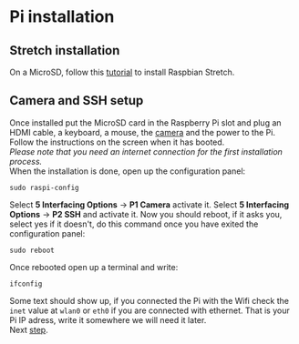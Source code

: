 # Pi installation

## Stretch installation

On a MicroSD, follow this [tutorial](https://www.raspberrypi.org/documentation/installation/installing-images/ "Raspbian Stretch installation tutorial") to install Raspbian Stretch.

## Camera and SSH setup

Once installed put the MicroSD card in the Raspberry Pi slot and plug an HDMI cable, a keyboard, a mouse, the [camera](https://thepihut.com/blogs/raspberry-pi-tutorials/16021420-how-to-install-use-the-raspberry-pi-camera "Camera installation tutorial") and the power to the Pi.  
Follow the instructions on the screen when it has booted.  
*Please note that you need an internet connection for the first installation process.*  
When the installation is done, open up the configuration panel:
```
sudo raspi-config
```
Select **5 Interfacing Options** -> **P1 Camera** activate it.
Select **5 Interfacing Options** -> **P2 SSH** and activate it.
Now you should reboot, if it asks you, select yes if it doesn't, do this command once you have exited the configuration panel:
```
sudo reboot
```
Once rebooted open up a terminal and write:
```
ifconfig
```
Some text should show up, if you connected the Pi with the Wifi check the `inet` value at `wlan0` or `eth0` if you are connected with ethernet.
That is your Pi IP adress, write it somewhere we will need it later.  
Next [step](./MOVIDIUS.md "Movidius SDK installation").
